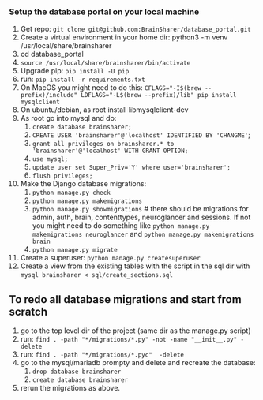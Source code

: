 ### Setup the database portal on your local machine
1. Get repo: `git clone git@github.com:BrainSharer/database_portal.git`
1. Create a virtual environment in your home dir: python3 -m venv /usr/local/share/brainsharer
1. cd database_portal
1. `source /usr/local/share/brainsharer/bin/activate`
1. Upgrade pip: `pip install -U pip`
1. run: `pip install -r requirements.txt`
1. On MacOS you might need to do this: 
`CFLAGS="-I$(brew --prefix)/include" LDFLAGS="-L$(brew --prefix)/lib" pip install mysqlclient`
1. On ubuntu/debian, as root install libmysqlclient-dev
1. As root go into mysql and do:
    1. `create database brainsharer;`
    1. `CREATE USER 'brainsharer'@'localhost' IDENTIFIED BY 'CHANGME'`;
    1. `grant all privileges on brainsharer.* to 'brainsharer'@'localhost' WITH GRANT OPTION;`
    1. `use mysql;`
    1. `update user set Super_Priv='Y' where user='brainsharer';`
    1. `flush privileges;`
1. Make the Django database migrations:
    1. `python manage.py check`
    1. `python manage.py makemigrations`
    1. `python manage.py showmigrations` # there should be migrations
    for admin, auth, brain, contenttypes, neuroglancer and sessions.
    If not you might need to do something like `python manage.py
    makemigrations neuroglancer` and `python manage.py
    makemigrations brain`
    1. `python manage.py migrate`
1. Create a superuser: `python manage.py createsuperuser`
1. Create a view from the existing tables with the script in the sql
dir with `mysql brainsharer < sql/create_sections.sql`

## To redo all database migrations and start from scratch
1. go to the top level dir of the project (same dir as the manage.py script)
1. run: `find . -path "*/migrations/*.py" -not -name "__init__.py" -delete`
1. run: `find . -path "*/migrations/*.pyc"  -delete`
1. go to the mysql/mariadb prompty and delete and recreate the database:
    1. `drop database brainsharer`
    1. `create database brainsharer`
1. rerun the migrations as above.
